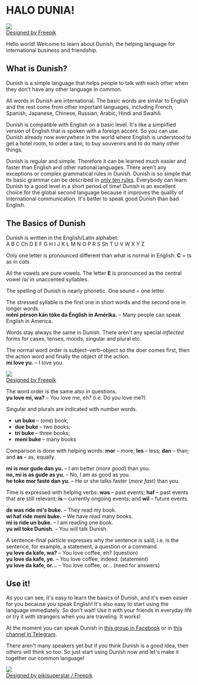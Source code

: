 # HALO DUNIA!  

![](http://www.pandunia.info/dunish/grafe/Freepik_halo_dunia.png)  
[Designed by Freepik](http://www.freepik.com)

Hello world!
Welcome to learn about Dunish, the helping language for international business and friendship.

## What is Dunish?

Dunish is a simple language that helps people to talk with each other
when they don't have any other language in common.

All words in Dunish are international.
The basic words are similar to English
and the rest come from other important languages,
including French, Spanish, Japanese, Chinese, Russian, Arabic, Hindi and Swahili.

Dunish is compatible with English on a basic level.
It's like a simplified version of English that is spoken with a foreign accent.
So you can use Dunish already now everywhere in the world where English is understood
to get a hotel room, to order a taxi, to buy souvenirs and to do many other things.

Dunish is regular and simple.
Therefore it can be learned much easier and faster than English and other national languages.
There aren't any exceptions or complex grammatical rules in Dunish.
Dunish is so simple that its basic grammar can be described in [only ten rules](100_baze_regule.md).
Everybody can learn Dunish to a good level in a short period of time!
Dunish is an excellent choice for the global second language because it improves the quality of international communication.
It's better to speak good Dunish than bad English.


## The Basics of Dunish

Dunish is written in the English/Latin alphabet:  
A B C Ch D E F G H I J K L M N O P R S Sh T U V W X Y Z

Only one letter is pronounced different than what is normal in English:
**C** = ts as in _cats_.

All the vowels are pure vowels.
The letter **E** is pronounced as the central vowel /ə/ in unaccented syllables.

The spelling of Dunish is nearly phonetic.
One sound = one letter.

The stressed syllable is the first one in short words and the second one in longer words.  
**méni pérson kán tóke da Énglish in Amérika.**
– Many people can speak English in America.

Words stay always the same in Dunish.
There aren't any special _inflected_ forms for cases, tenses, moods, singular and plural etc.

The normal word order is subject–verb–object
so the doer comes first, then the action word and finally the object of the action.  
**mi love yu.**
– I love you.

![](http://www.pandunia.info/dunish/grafe/Freepik_love.png)  
[Designed by Freepik](http://www.freepik.com)

The word order is the same also in questions.  
**yu love mi, wa?**
– You love me, eh? (i.e. Do you love me?)

Singular and plurals are indicated with number words.

- **un buke**
  – (one) book;
- **due buke**
  – two books;
- **tri buke**
  – three books;
- **meni buke**
  – many books

Comparison is done with helping words:
**mor**
– more;
**les**
– less;
**dan**
– than; and
**as**
– as, equally.

**mi is mor gude dan yu.**
– I am better (_more good_) than you.  
**no, mi is as gude as yu.**
– No, I am as good as you.  
**he toke mor faste dan yu.**
– He or she talks faster (_more fast_) than you.

Time is expressed with helping verbs:
**was**
– past events;
**haf**
– past events that are still relevant;
**is**
– currently ongoing events; and
**wil**
– future events.

**de was ride mi's buke.**
– They read my book.  
**wi haf ride meni buke.**
– We have read many books.  
**mi is ride un buke.**
– I am reading one book.  
**yu wil toke Dunish.**
– You will talk Dunish.

A sentence-final particle expresses why the sentence is said,
i.e. is the sentence, for example, a statement, a question or a command.  
**yu love da kafe, wa?**
– You love coffee, eh? (question)  
**yu love da kafe, ye.**
– You love coffee, indeed. (statement)  
**yu love da kafe, or...**
– You love coffee, or... (need for answers)


## Use it!

As you can see, it's easy to learn the basics of Dunish,
and it's even easier for you because you speak English!
It's also easy to start using the language immediately.
So don't wait!
Use it with your friends in everyday life or try it with strangers when you are traveling.
It works!

At the moment you can speak Dunish in [this group in Facebook](https://www.facebook.com/groups/DunishFB/) or in [this channel in Telegram](https://t.me/Dunish1).

There aren't many speakers yet
but if _you_ think Dunish is a good idea, then _others_ will think so too.
So just start using Dunish now and let's make it together our common language!

![](http://www.pandunia.info/dunish/grafe/Freepik_pikisuperstar_2.png)  
[Designed by pikisuperstar / Freepik](http://www.freepik.com)


